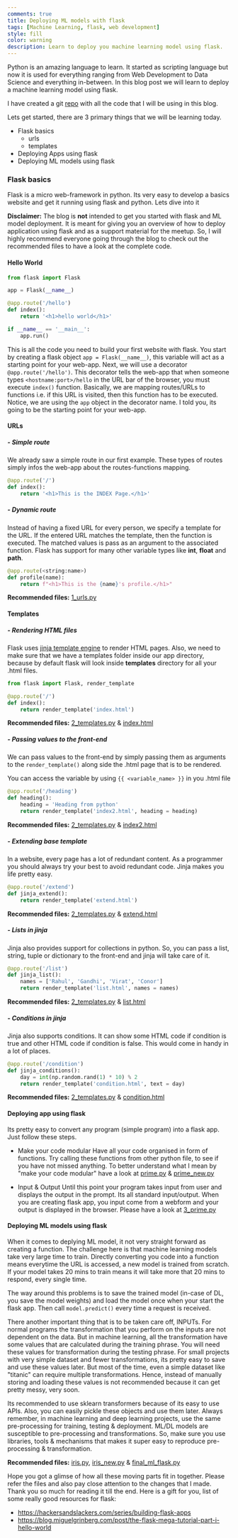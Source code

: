 ```yaml
---
comments: true
title: Deploying ML models with flask
tags: [Machine Learning, flask, web development]
style: fill
color: warning
description: Learn to deploy you machine learning model using flask.
---
```


Python is an amazing language to learn. It started as scripting language but now it is used for everything ranging from Web Development to Data Science and everything in-between. In this blog post we will learn to deploy a machine learning model using flask.

I have created a git [repo](#) with all the code that I will be using in this blog.

Lets get started, there are 3 primary things that we will be learning today.
- Flask basics
    - urls
    - templates
- Deploying Apps using flask
- Deploying ML models using flask

### Flask basics

Flask is a micro web-framework in python. Its very easy to develop a basics website and get it running using flask and python. Lets dive into it

**Disclaimer:** The blog is **not** intended to get you started with flask and ML model deployment. It is meant for giving you an overview of how to deploy application using flask and as a support material for the meetup. So, I will highly recommend everyone going through the blog to check out the recommended files to have a look at the complete code.

#### Hello World

```python
from flask import Flask

app = Flask(__name__)

@app.route('/hello')
def index():
    return '<h1>hello world</h1>'

if __name__ == '__main__':
    app.run()
```

This is all the code you need to build your first website with flask. You start by creating a flask object `app = Flask(__name__)`, this variable will act as a starting point for your web-app. Next, we will use a decorator `@app.route('/hello')`. This decorator tells the web-app that when someone types `<hostname:port>/hello` in the URL bar of the browser, you must execute `index()` function. Basically, we are mapping routes/URLs to functions i.e. if this URL is visited, then this function has to be executed. Notice, we are using the `app` object in the decorator name. I told you, its going to be the starting point for your web-app.

#### URLs 

##### - **Simple route**
We already saw a simple route in our first example. These types of routes simply infos the web-app about the routes-functions mapping.

```python 
@app.route('/')
def index():
    return '<h1>This is the INDEX Page.</h1>'
```

##### - **Dynamic route**
Instead of having a fixed URL for every person, we specify a template for the URL. If the entered URL matches the template, then the function is executed. The matched values is pass as an argument to the associated function. Flask has support for many other variable types like **int**, **float** and **path**.

```python
@app.route(<string:name>)
def profile(name):
    return f"<h1>This is the {name}'s profile.</h1>"
```

**Recommended files:** [1_urls.py](https://github.com/Ankur-singh/flask_demo/blob/master/1_urls.py)

#### Templates

##### - **Rendering HTML files**
Flask uses [jinja template engine](https://www.palletsprojects.com/p/jinja/) to render HTML pages. Also, we need to make sure that we have a templates folder inside our app directory, because by default flask will look inside **templates** directory for all your .html files.

```python
from flask import Flask, render_template

@app.route('/')
def index():
    return render_template('index.html')
```

**Recommended files:** [2_templates.py](https://github.com/Ankur-singh/flask_demo/blob/master/2_templates.py) & [index.html](https://github.com/Ankur-singh/flask_demo/blob/master/templates/index.html)


##### - **Passing values to the front-end**
We can pass values to the front-end by simply passing them as arguments to the `render_template()` along side the .html page that is to be rendered.

You can access the variable by using `{{ <variable_name> }}` in you .html file

```python
@app.route('/heading')
def heading():
    heading = 'Heading from python'
    return render_template('index2.html', heading = heading)
```

**Recommended files:** [2_templates.py](https://github.com/Ankur-singh/flask_demo/blob/master/2_templates.py) & [index2.html](https://github.com/Ankur-singh/flask_demo/blob/master/templates/index2.html)


##### - **Extending base template**
In a website, every page has a lot of redundant content. As a programmer you should always try your best to avoid redundant code. Jinja makes you life pretty easy.

```python
@app.route('/extend')
def jinja_extend():
    return render_template('extend.html')
```

**Recommended files:** [2_templates.py](https://github.com/Ankur-singh/flask_demo/blob/master/2_templates.py) & [extend.html](https://github.com/Ankur-singh/flask_demo/blob/master/templates/extend.html)


##### - **Lists in jinja**
Jinja also provides support for collections in python. So, you can pass a list, string, tuple or dictionary to the front-end and jinja will take care of it.

```python
@app.route('/list')
def jinja_list():
    names = ['Rahul', 'Gandhi', 'Virat', 'Conor']
    return render_template('list.html', names = names)
```

**Recommended files:** [2_templates.py](https://github.com/Ankur-singh/flask_demo/blob/master/2_templates.py) & [list.html](https://github.com/Ankur-singh/flask_demo/blob/master/templates/list.html)


##### - **Conditions in jinja**
Jinja also supports conditions. It can show some HTML code if condition is true and other HTML code if condition is false. This would come in handy in a lot of places.

```python
@app.route('/condition')
def jinja_conditions():
    day = int(np.random.rand(1) * 10) % 2
    return render_template('condition.html', text = day)
```

**Recommended files:** [2_templates.py](https://github.com/Ankur-singh/flask_demo/blob/master/2_templates.py) & [condition.html](https://github.com/Ankur-singh/flask_demo/blob/master/templates/condition.html)

#### Deploying app using flask

Its pretty easy to convert any program (simple program) into a flask app. Just follow these steps.
- Make your code modular
Have all your code organised in form of functions. Try calling these functions from other python file, to see if you have not missed anything. To better understand what I mean by "make your code modular" have a look at [prime.py](https://github.com/Ankur-singh/flask_demo/blob/master/prime.py) & [prime_new.py](https://github.com/Ankur-singh/flask_demo/blob/master/prime_new.py)

- Input & Output
Until this point your program takes input from user and displays the output in the prompt. Its all standard input/output. When you are creating flask app, you input come from a webform and your output is displayed in the browser.
Please have a look at [3_prime.py](https://github.com/Ankur-singh/flask_demo/blob/master/3_prime.py)

#### Deploying ML models using flask

When it comes to deplying ML model, it not very straight forward as creating a function. The challenge here is that machine learning models take very large time to train. Directly converting you code into a function means everytime the URL is accessed, a new model is trained from scratch. If your model takes 20 mins to train means it will take more that 20 mins to respond, every single time. 

The way around this problems is to save the trained model (in-case of DL, you save the model weights) and load the model once when your start the flask app. Then call `model.predict()` every time a request is received. 

There another important thing that is to be taken care off, INPUTs. For normal programs the transformation that you perform on the inputs are not dependent on the data. But in machine learning, all the transformation have some values that are calculated during the training phrase. You will need these values for transformation during the testing phrase. For small projects with very simple dataset and fewer transformations, its pretty easy to save and use these values later. But most of the time, even a simple dataset like "titanic" can require multiple transformations. Hence, instead of manually storing and loading these values is not recommended because it can get pretty messy, very soon. 

Its recommended to use sklearn transformers because of its easy to use APIs. Also, you can easily pickle these objects and use them later. Always remember, in machine learning and deep learning projects, use the same pre-processing for training, testing & deployment. ML/DL models are susceptible to pre-processing and transformations. So, make sure you use libraries, tools & mechanisms that makes it super easy to reproduce pre-processing & transformation. 

**Recommended files:** [iris.py](https://github.com/Ankur-singh/flask_demo/blob/master/iris.py), [iris_new.py](https://github.com/Ankur-singh/flask_demo/blob/master/iris_new.py) & [final_ml_flask.py](https://github.com/Ankur-singh/flask_demo/blob/master/final_ml_flask.py)


Hope you got a glimse of how all these moving parts fit in together. Please refer the files and also pay close attention to the changes that I made. Thank you so much for reading it till the end. Here is a gift for you, list of some really good resources for flask:
- https://hackersandslackers.com/series/building-flask-apps
- https://blog.miguelgrinberg.com/post/the-flask-mega-tutorial-part-i-hello-world

